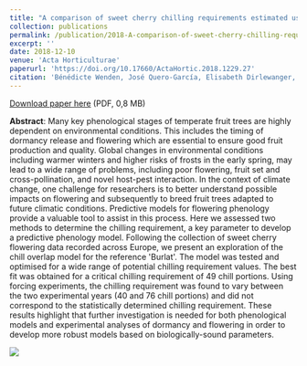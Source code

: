 ```yaml
---
title: "A comparison of sweet cherry chilling requirements estimated using statistical and biological approaches"
collection: publications
permalink: /publication/2018-A-comparison-of-sweet-cherry-chilling-requirements-estimated-using-statistical-and-biological-approaches
excerpt: ''
date: 2018-12-10
venue: 'Acta Horticulturae'
paperurl: 'https://doi.org/10.17660/ActaHortic.2018.1229.27'
citation: 'Bénédicte Wenden, José Quero-García, Elisabeth Dirlewanger, Rebecca Darbyshire (2018), "A comparison of sweet cherry chilling requirements estimated using statistical and biological approaches", <i>Acta Horticulturae</i>, Volume 1229, Pages 177-182'
---
```


<i class="ai ai-researchgate"></i> [Download paper here](https://www.researchgate.net/profile/Benedicte_Wenden/publication/329448920_A_comparison_of_sweet_cherry_chilling_requirements_estimated_using_statistical_and_biological_approaches/links/5c12143692851c39ebe93e4e/A-comparison-of-sweet-cherry-chilling-requirements-estimated-using-statistical-and-biological-approaches.pdf) (PDF, 0,8 MB)

**Abstract**: Many key phenological stages of temperate fruit trees are highly dependent on environmental conditions. This includes the timing of dormancy release and flowering which are essential to ensure good fruit production and quality. Global changes in environmental conditions including warmer winters and higher risks of frosts in the early spring, may lead to a wide range of problems, including poor flowering, fruit set and cross-pollination, and novel host-pest interaction. In the context of climate change, one challenge for researchers is to better understand possible impacts on flowering and subsequently to breed fruit trees adapted to future climatic conditions. Predictive models for flowering phenology provide a valuable tool to assist in this process. Here we assessed two methods to determine the chilling requirement, a key parameter to develop a predictive phenology model. Following the collection of sweet cherry flowering data recorded across Europe, we present an exploration of the chill overlap model for the reference 'Burlat'. The model was tested and optimised for a wide range of potential chilling requirement values. The best fit was obtained for a critical chilling requirement of 49 chill portions. Using forcing experiments, the chilling requirement was found to vary between the two experimental years (40 and 76 chill portions) and did not correspond to the statistically determined chilling requirement. These results highlight that further investigation is needed for both phenological models and experimental analyses of dormancy and flowering in order to develop more robust models based on biologically-sound parameters.

<img src='/bwenden/images/Heat-accumulation-vs-predicted-flowering-day.png' />
